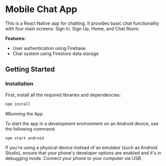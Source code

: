 # Mobile Chat App

This is a React Native app for chatting. It provides basic chat functionality with four main screens: Sign In, Sign Up, Home, and Chat Room.

**Features:**

- User authentication using Firebase
- Chat system using Firestore data storage

## Getting Started

### Installation

First, install all the required libraries and dependencies:

```bash
npm install
```

#Running the App

To start the app in a development environment on an Android device, use the following command:

```bash
npm start android
```

If you're using a physical device instead of an emulator (such as Android Studio), ensure that your phone's developer options are enabled and it's in debugging mode. Connect your phone to your computer via USB.
